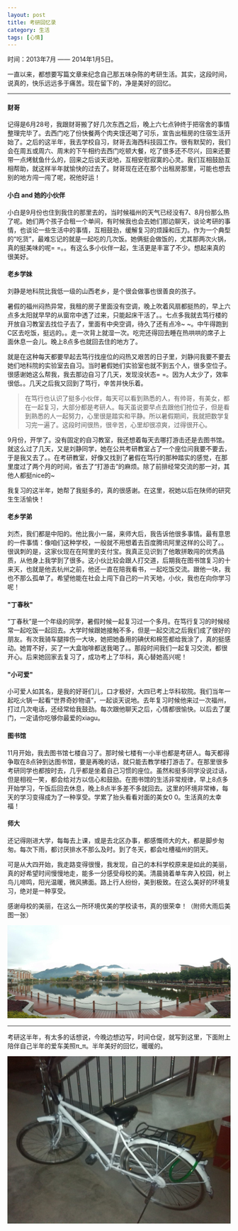 ```yaml
---
layout: post
title: 考研回忆录
category: 生活
tags: [心情]
---
```


时间：2013年7月 —— 2014年1月5日。

一直以来，都想要写篇文章来纪念自己那五味杂陈的考研生活。其实，这段时间，说真的，快乐远远多于痛苦。现在留下的，净是美好的回忆。

----

#### 财哥

记得是6月28号，我跟财哥搬了好几次东西之后，晚上六七点钟终于把宿舍的事情整理完毕了。去西门吃了份快餐两个肉夹馍还喝了可乐，宣告出租房的住宿生活开始了。之后的这半年，我去学校自习，财哥去海西科技园工作。很有默契的，我们会在周五或周六、周末的下午相约去西门吃顿大餐，吃了很多还不尽兴，回来还要带一点烤鱿鱼什么的，回来之后谈天说地，互相安慰寂寞的心灵。我们互相鼓励互相帮助，就这样半年就愉快的过去了。财哥现在还在那个出租房那里，可能也想去别的地方闯一闯了呢，祝他好运！

#### 小白 and 她的小伙伴

小白是9月份也住到我住的那里去的，当时候福州的天气已经没有7、8月份那么热了呢。她们两个孩子合租一个单间，有时候我也会去她们那边聊天，谈论考研的事情，也谈论一些生活中的事情，互相鼓劲，缓解复习的烦躁和压力。作为一个典型的“吃货”，最难忘记的就是一起吃的几次饭。她俩挺会做饭的，尤其那两次火锅，真的挺美味的呢= =。。有这么多小伙伴一起，生活更是丰富了不少。想起来真的很美好。

#### 老乡学妹

刘静是地科院比我低一级的山西老乡，是个很会做事也很善良的孩子。

暑假的福州闷热异常，我租的房子里面没有空调，晚上吹着风扇都挺热的，早上六点多太阳就早早的从窗帘中透了过来，只能起床干活了。。七点多我就去笃行楼的开放自习教室去找位子去了，里面有中央空调，待久了还有点冷~ ~。中午得跑到C区去吃饭，挺远的。。走一次背上就湿一次。吃完还得回去睡在热哄哄的席子上面休息一会儿。晚上8点多也就回去住的地方了。

就是在这种每天都要早起去笃行找座位的闷热又艰苦的日子里，刘静问我要不要去她们地科院的实验室去自习。当时暑假她们实验室也就不到五个人，很多空位子。很感谢她这么帮我，我去那边自习了几天，发现没状态= =。因为人太少了，效率很低。。几天之后我又回到了笃行，辛苦并快乐着。

> 在笃行也认识了挺多小伙伴，每天可以看到熟悉的人，有帅哥，有美女，都在一起复习，大部分都是考研人。每天虽说要早点去跟他们抢位子，但是看到熟悉的人一起努力，心里很是踏实和平静。所以暑假期间，我就把数学复习完一遍了。这段时间很热，很辛苦，心里却很凉爽，过得很开心。

9月份，开学了。没有固定的自习教室，我还想着每天去哪打游击还是去图书馆。就这么过了几天，又是刘静同学，她在公共考研教室占了一个座位问我要不要去，于是我又去了。。在考研教室，好像又找到了暑假在笃行的那种踏实的感觉，在那里度过了两个月的时间，省去了“打游击”的麻烦。除了前排经常交流的那一对，其他人都挺nice的~

我复习的这半年，她帮了我挺多的，真的很感谢。在这里，祝她以后在陕师的研究生生活愉快！

#### 老乡学弟

刘杰，我们都是中阳的。他比我小一届，来师大后，我告诉他很多事情。最有意思的一件事情：像咱们这种学校，一般就不用想着去百度腾讯阿里这样的公司了。。很讽刺的是，这家伙现在在阿里的支付宝。我真正见识到了他敢拼敢闯的优秀品质，从他身上我学到了很多。这小伙比较会跟人打交道，后期我在图书馆复习的十来天，也就是他去杭州之前，他还一直在陪我看书，一起吃饭交流。跟他一块，我也不那么孤单了。希望他能在社会上闯下自己的一片天地，小伙，我也在向你学习呢！

#### "丁春秋"

“丁春秋”是一个年级的同学，暑假时候一起复习过一个多月。在笃行复习的时候经常一起吃饭一起回去。大学时候跟她接触不多，但是一起交流之后我们成了很好的朋友。有次我骑车腿摔伤一大块，她把她备用的碘伏和棉签都给我涂了，真的挺感动。她胃不好，买了一大盒咖啡都送我喝了。。那段时间我们一起复习交流，都很开心。后来她回家去复习了，成功考上了华科，真心替她高兴呢！

#### "小可爱"

小可爱人如其名，是我的好哥们儿，口才极好，大四已考上华科软院。我们当年一起吃火锅一起看“世界奇妙物语”，一起谈天说地。去年复习时候他来过一次福州，打过几次电话，还经常给我鼓劲。每次跟他聊天之后，心情都很愉快。以后去了厦门，一定请你吃够你最爱的xiagu。

#### 图书馆

11月开始，我去图书馆七楼自习了。那时候七楼有一小半也都是考研人。每天都得争取在8点钟到达图书馆，要是再晚的话，就只能去教学楼打游击了。在那里很多考研同学也都按时去，几乎都是坐着自己习惯的座位。虽然和挺多同学没说过话，但是相视一笑，都会给对方以信心和鼓励。在图书馆的生活非常规律，早上8点多开始学习，午饭后回去休息，晚上8点半多差不多就回去。这里的环境非常棒，每天的学习变得成为了一种享受。学累了抬头看看对面的美女0 0。生活真的太幸福！

#### 师大

还记得刚进大学，每每去上课，或是去北区办事，都感慨师大的大，都是脚步匆匆。每次下雨，都讨厌排水不那么及时。到了冬天，都会吐槽福州的阴天。

可是从大四开始，我走路变得很慢，我发现，自己的本科学校原来是如此的美丽，真的好希望时间慢慢地走，能多一分感受母校的美。清晨骑着单车奔入校园，树上鸟儿啼鸣，阳光温暖，微风拂面。路上行人纷纷，美到极致。在这么美好的环境复习，绝对是一种享受。

感谢母校的美丽，在这么一所环境优美的学校读书，真的很荣幸！（附师大雨后美图一张）

<img src="https://raw.githubusercontent.com/PianoCat/PianoCat.github.io/master/media/photo/FJNU_after_rain.jpg" title="雨后的师大" />

----

考研这半年，有太多的话想说，今晚边想边写，时间仓促，就写到这里，下面附上陪伴自己半年的爱车美照π_π。半年美好的回忆，暖暖的。

![image](https://raw.githubusercontent.com/PianoCat/PianoCat.github.io/master/media/photo/bike.jpg)
